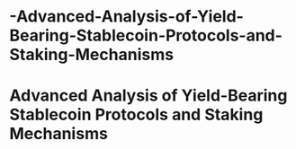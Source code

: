 # -Advanced-Analysis-of-Yield-Bearing-Stablecoin-Protocols-and-Staking-Mechanisms
# Advanced Analysis of Yield-Bearing Stablecoin Protocols and Staking Mechanisms

